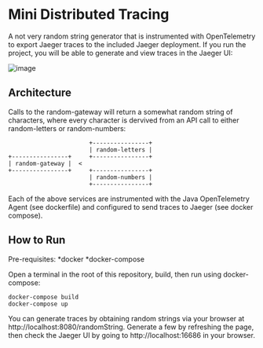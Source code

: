 # Mini Distributed Tracing
A not very random string generator that is instrumented with OpenTelemetry to export Jaeger traces to the included Jaeger deployment. If you run the project, you will be able to generate and view traces in the Jaeger UI:

![image](https://user-images.githubusercontent.com/7340923/188333657-e09aa135-2b95-4df2-bf87-6e1e75bc20c0.png)

## Architecture
Calls to the random-gateway will return a somewhat random string of characters, where every character is dervived from an API call to either random-letters or random-numbers:

```
                       +----------------+
                       | random-letters |
+----------------+     +----------------+
| random-gateway |  <
+----------------+     +----------------+
                       | random-numbers |
                       +----------------+
```

Each of the above services are instrumented with the Java OpenTelemetry Agent (see dockerfile) and configured to send traces to Jaeger (see docker compose).

## How to Run

Pre-requisites:
*docker
*docker-compose

Open a terminal in the root of this repository, build, then run using docker-compose:
```
docker-compose build
docker-compose up
```
You can generate traces by obtaining random strings via your browser at http://localhost:8080/randomString. Generate a few by refreshing the page, then check the Jaeger UI by going to http://localhost:16686 in your browser.
